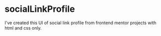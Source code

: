 # socialLinkProfile
I've created this UI of social link profile from frontend mentor projects with html and css only. 
